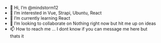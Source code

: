 - 👋 Hi, I’m @mindstorm12
- 👀 I’m interested in Vue, Strapi, Ubuntu, React
- 🌱 I’m currently learning React
- 💞️ I’m looking to collaborate on Nothing right now but hit me up on ideas
- 📫 How to reach me ... I dont know if you can message me here but thats it

<!---
mindstorm12/mindstorm12 is a ✨ special ✨ repository because its `README.md` (this file) appears on your GitHub profile.
You can click the Preview link to take a look at your changes.
--->
